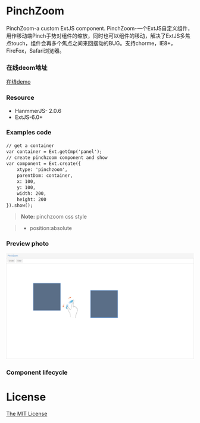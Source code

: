 PinchZoom
===================

PinchZoom-a custom ExtJS component.
PinchZoom-一个ExtJS自定义组件，用作移动端Pinch手势对组件的缩放，同时也可以组件的移动，解决了ExtJS多焦点touch，组件会再多个焦点之间来回摆动的BUG。支持chorme，IE8+，FireFox，Safari浏览器。

### 在线deom地址
[在线demo](https://todayqq.github.io/PinchZoom/ "点击跳转")

### Resource

 - HanmmerJS- 2.0.6
 - ExtJS-6.0+




### Examples code
```
// get a container
var container = Ext.getCmp('panel');
// create pinchzoom component and show
var component = Ext.create({
	xtype: 'pinchzoom',
    parentDom: container,
    x: 100,
    y: 100,
    width: 200,
    height: 200
}).show();
```
> **Note:** pinchzoom css style 

> -  position:absolute


### Preview photo
![](pinchzoom.png)

### Component lifecycle

# License

[The MIT License](http://opensource.org/licenses/MIT)